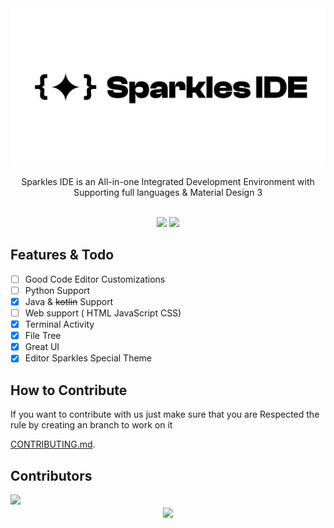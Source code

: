 <div align="center">
  <img src="bannersp.png" style="width: 45rem; height: auto;"/>
  <p>Sparkles IDE is an All-in-one Integrated Development Environment 
with Supporting full languages & Material Design 3</p>
  <br>

  <img src="https://m3-markdown-badges.vercel.app/stars/12/2/sparkleside/sparkles-app">
 <img src="https://m3-markdown-badges.vercel.app/issues/12/2/sparkleside/sparkles-app">
</div>

## Features &amp; Todo
- [ ] Good Code Editor Customizations
- [ ] Python Support
- [x] Java & ~~kotlin~~ Support
- [ ] Web support ( HTML JavaScript CSS)
- [x] Terminal Activity
- [x] File Tree
- [x] Great UI
- [x] Editor Sparkles Special Theme 

## How to Contribute
<p>If you want to contribute with us just make sure that you are Respected the rule by creating an branch to work on it </p>

[CONTRIBUTING.md](CONTRIBUTING.md).

## Contributors 
<a href="https://github.com/SparklesIDE/Sparkles-App/graphs/contributors">
  <img src="https://contrib.rocks/image?repo=SparklesIDE/Sparkles-App" />
</a>

<div style="text-align: center">
<img src="https://ziadoua.github.io/m3-Markdown-Badges/badges/LicenceGPLv3/licencegplv32.svg" align="center"></div>
